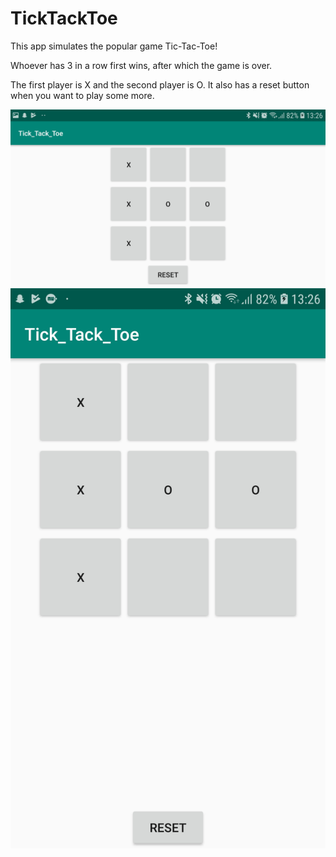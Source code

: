 # TickTackToe

This app simulates the popular game Tic-Tac-Toe!

Whoever has 3 in a row first wins, after which the game is over.

The first player is X and the second player is O. It also has a reset button when you want to play some more.

<img src="https://github.com/iiGamezzHN/TickTackToe/blob/master/doc/TTT%20landscape.jpg">
<img src="https://github.com/iiGamezzHN/TickTackToe/blob/master/doc/TTT%20portrait.jpg">
